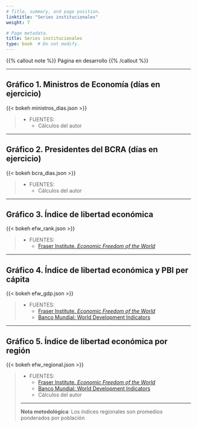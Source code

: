 ```yaml
---
# Title, summary, and page position.
linktitle: "Series institucionales"
weight: 7

# Page metadata.
title: Series institucionales
type: book  # Do not modify.
---
```


{{% callout note %}}
Página en desarrollo
{{% /callout %}}

---

## Gráfico 1. Ministros de Economía (días en ejercicio)

{{< bokeh ministros_dias.json >}}

> * FUENTES:
>   * Cálculos del autor

---

## Gráfico 2. Presidentes del BCRA (días en ejercicio)

{{< bokeh bcra_dias.json >}}

> * FUENTES:
>   * Cálculos del autor

---

## Gráfico 3. Índice de libertad económica

{{< bokeh efw_rank.json >}}

> * FUENTES:
>   * [Fraser Institute. *Economic Freedom of the World*](https://www.fraserinstitute.org/economic-freedom/map)

---

## Gráfico 4. Índice de libertad económica y PBI per cápita

{{< bokeh efw_gdp.json >}}

> * FUENTES:
>   * [Fraser Institute. *Economic Freedom of the World*](https://www.fraserinstitute.org/economic-freedom/map)
>   * [Banco Mundial: World Development Indicators](https://datatopics.worldbank.org/world-development-indicators/)

---

## Gráfico 5. Índice de libertad económica por región

{{< bokeh efw_regional.json >}}

> * FUENTES:
>   * [Fraser Institute. *Economic Freedom of the World*](https://www.fraserinstitute.org/economic-freedom/map)
>   * [Banco Mundial: World Development Indicators](https://datatopics.worldbank.org/world-development-indicators/)
>   * Cálculos del autor
> ---
> **Nota metodológica**: Los índices regionales son promedios ponderados por población